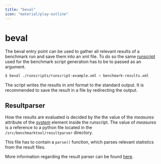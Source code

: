 ```yaml
---
title: "beval"
icon: "material/play-outline"
---
```


# beval

The beval entry point can be used to gather all relevant results of a benchmark run and save them into an xml file. To do so the same [runscript](../bgen/runscript.md) used for the benchmark script generation has to be to passed as an argument.

```bash
$ beval ./runscripts/runscript-example.xml > benchmark-results.xml
```

The script writes the results in xml format to the standard output. It is recommended to save the result in a file by redirecting the output.

## Resultparser

How the results are evaluated is decided by the the value of the *measures* attribute of the [*system*](../bgen/runscript.md#system) element inside the runscript. The value of *measures* is a reference to a python file located in the `/src/benchmarktool/resultparser` directory.

This file has to contain a `parse()` function, which parses relevant statistics from the result files.

More information regarding the result parser can be found [here](../../reference/resultparser.md).


